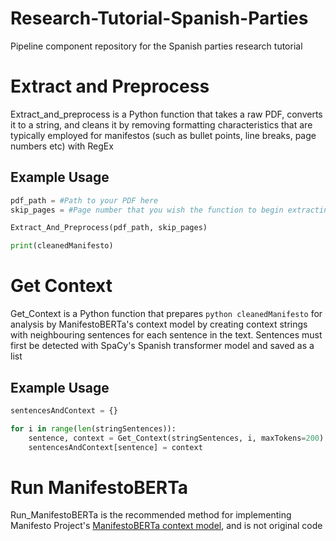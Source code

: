 # Research-Tutorial-Spanish-Parties

Pipeline component repository for the Spanish parties research tutorial

# Extract and Preprocess

Extract_and_preprocess is a Python function that takes a raw PDF, converts it to a string, and cleans it by removing formatting characteristics that are typically employed for manifestos (such as bullet points, line breaks, page numbers etc) with RegEx 

## Example Usage

```python
pdf_path = #Path to your PDF here
skip_pages = #Page number that you wish the function to begin extracting from (useful for removing contents pages etc)

Extract_And_Preprocess(pdf_path, skip_pages)

print(cleanedManifesto)
```

# Get Context

Get_Context is a Python function that prepares ```python cleanedManifesto``` for analysis by ManifestoBERTa's context model by creating context strings with neighbouring sentences for each sentence in the text. Sentences must first be detected with SpaCy's Spanish transformer model and saved as a list

## Example Usage

```python
sentencesAndContext = {}

for i in range(len(stringSentences)):
    sentence, context = Get_Context(stringSentences, i, maxTokens=200) 
    sentencesAndContext[sentence] = context
```

# Run ManifestoBERTa

Run_ManifestoBERTa is the recommended method for implementing Manifesto Project's [ManifestoBERTa context model](https://huggingface.co/manifesto-project/manifestoberta-xlm-roberta-56policy-topics-context-2024-1-1), and is not original code






